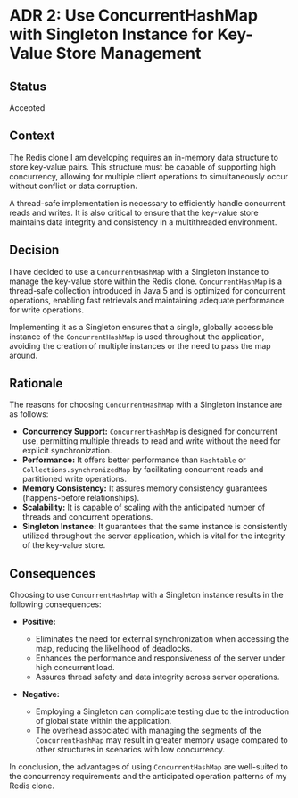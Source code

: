# ADR 2: Use ConcurrentHashMap with Singleton Instance for Key-Value Store Management

## Status

Accepted

## Context

The Redis clone I am developing requires an in-memory data structure to store key-value pairs. This structure must be capable of supporting high concurrency, allowing for multiple client operations to simultaneously occur without conflict or data corruption.

A thread-safe implementation is necessary to efficiently handle concurrent reads and writes. It is also critical to ensure that the key-value store maintains data integrity and consistency in a multithreaded environment.

## Decision

I have decided to use a `ConcurrentHashMap` with a Singleton instance to manage the key-value store within the Redis clone. `ConcurrentHashMap` is a thread-safe collection introduced in Java 5 and is optimized for concurrent operations, enabling fast retrievals and maintaining adequate performance for write operations.

Implementing it as a Singleton ensures that a single, globally accessible instance of the `ConcurrentHashMap` is used throughout the application, avoiding the creation of multiple instances or the need to pass the map around.

## Rationale

The reasons for choosing `ConcurrentHashMap` with a Singleton instance are as follows:

- **Concurrency Support:** `ConcurrentHashMap` is designed for concurrent use, permitting multiple threads to read and write without the need for explicit synchronization.
- **Performance:** It offers better performance than `Hashtable` or `Collections.synchronizedMap` by facilitating concurrent reads and partitioned write operations.
- **Memory Consistency:** It assures memory consistency guarantees (happens-before relationships).
- **Scalability:** It is capable of scaling with the anticipated number of threads and concurrent operations.
- **Singleton Instance:** It guarantees that the same instance is consistently utilized throughout the server application, which is vital for the integrity of the key-value store.

## Consequences

Choosing to use `ConcurrentHashMap` with a Singleton instance results in the following consequences:

- **Positive:**
    - Eliminates the need for external synchronization when accessing the map, reducing the likelihood of deadlocks.
    - Enhances the performance and responsiveness of the server under high concurrent load.
    - Assures thread safety and data integrity across server operations.

- **Negative:**
    - Employing a Singleton can complicate testing due to the introduction of global state within the application.
    - The overhead associated with managing the segments of the `ConcurrentHashMap` may result in greater memory usage compared to other structures in scenarios with low concurrency.

In conclusion, the advantages of using `ConcurrentHashMap` are well-suited to the concurrency requirements and the anticipated operation patterns of my Redis clone.
